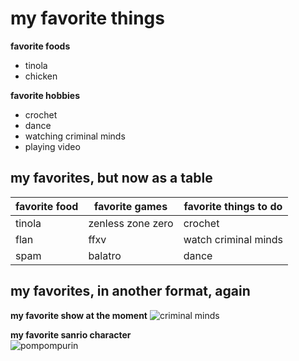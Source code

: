 # my favorite things

**favorite foods**
- tinola
- chicken 

**favorite hobbies**
- crochet
- dance
- watching criminal minds
- playing video

## my favorites, but now as a table
| **favorite food** | **favorite games** | **favorite things to do** | 
| ----------------- | ------------------ | --------------------------| 
| tinola | zenless zone zero | crochet | 
| flan | ffxv | watch criminal minds | 
| spam | balatro | dance | 

## my favorites, in another format, again
**my favorite show at the moment**
![criminal minds](https://www.serienjunkies.de/assets/images/33/73/33073732-serienposter-von-criminal-minds-cbs-3zfe.jpg)

**my favorite sanrio character**  
![pompompurin](https://static.wikia.nocookie.net/hellokitty/images/3/30/Sanrio_Characters_Pompompurin_Image006.png/revision/latest/scale-to-width-down/250?cb=20170401200050)